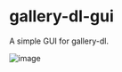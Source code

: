 # gallery-dl-gui

A simple GUI for gallery-dl.

![image](https://user-images.githubusercontent.com/118993776/229928269-c6b79a37-ee6c-4367-9620-3070f7c9a0bd.png)
